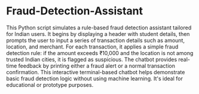 # Fraud-Detection-Assistant
This Python script simulates a rule-based fraud detection assistant tailored for Indian users. It begins by displaying a header with student details, then prompts the user to input a series of transaction details such as amount, location, and merchant. For each transaction, it applies a simple fraud detection rule: if the amount exceeds ₹10,000 and the location is not among trusted Indian cities, it is flagged as suspicious. The chatbot provides real-time feedback by printing either a fraud alert or a normal transaction confirmation. This interactive terminal-based chatbot helps demonstrate basic fraud detection logic without using machine learning. It's ideal for educational or prototype purposes.
